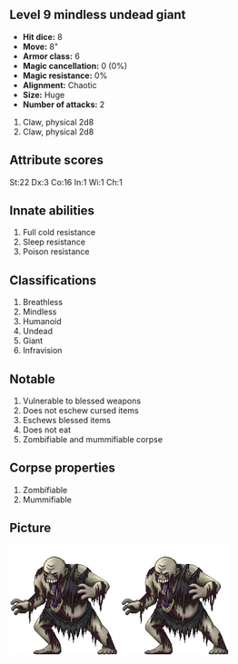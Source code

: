 ## Level 9 mindless undead giant

- **Hit dice:** 8
- **Move:** 8"
- **Armor class:** 6
- **Magic cancellation:** 0 (0%)
- **Magic resistance:** 0%
- **Alignment:** Chaotic
- **Size:** Huge
- **Number of attacks:** 2
1. Claw, physical 2d8
2. Claw, physical 2d8

## Attribute scores

St:22 Dx:3 Co:16 In:1 Wi:1 Ch:1

## Innate abilities

1. Full cold resistance
2. Sleep resistance
3. Poison resistance

## Classifications

1. Breathless
2. Mindless
3. Humanoid
4. Undead
5. Giant
6. Infravision

## Notable

1. Vulnerable to blessed weapons
2. Does not eschew cursed items
3. Eschews blessed items
4. Does not eat
5. Zombifiable and mummifiable corpse

## Corpse properties

1. Zombifiable
2. Mummifiable

## Picture

![Giant zombie](https://github.com/hyvanmielenpelit/GnollHackTileSet/blob/main/Monsters/giant_zombie/giant_zombie.png?raw=true) ![Giant zombie](https://github.com/hyvanmielenpelit/GnollHackTileSet/blob/main/Monsters/giant_zombie/giant_zombie_female.png?raw=true)
